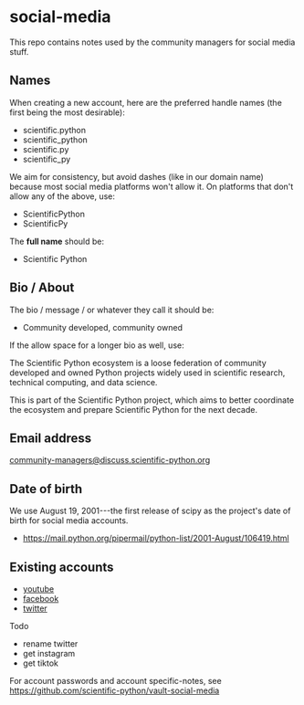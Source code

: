 # social-media

This repo contains notes used by the community managers for social media stuff.

## Names

When creating a new account, here are the preferred handle names (the first being the most desirable):

- scientific.python
- scientific_python
- scientific.py
- scientific_py

We aim for consistency, but avoid dashes (like in our domain name) because most social media platforms won't allow it. On platforms that don't allow any of the above, use:

- ScientificPython
- ScientificPy

The **full name** should be:

- Scientific Python

## Bio / About

The bio / message / or whatever they call it should be:

- Community developed, community owned

If the allow space for a longer bio as well, use:

The Scientific Python ecosystem is a loose federation of community developed
and owned Python projects widely used in scientific research, technical
computing, and data science.

This <website> is part of the Scientific Python project, which aims to better
coordinate the ecosystem and prepare Scientific Python for the next decade.

## Email address

community-managers@discuss.scientific-python.org

## Date of birth

We use August 19, 2001---the first release of scipy as the project's date of birth for social media accounts.

- https://mail.python.org/pipermail/python-list/2001-August/106419.html 

## Existing accounts

- [youtube](https://www.youtube.com/channel/UC2wKi87Wmy9C1OQMyD9fGxA)
- [facebook](https://www.facebook.com/scientific.python)
- [twitter](https://twitter.com/scipy_ecosystem)

Todo

- rename twitter
- get instagram
- get tiktok

For account passwords and account specific-notes, see
https://github.com/scientific-python/vault-social-media


